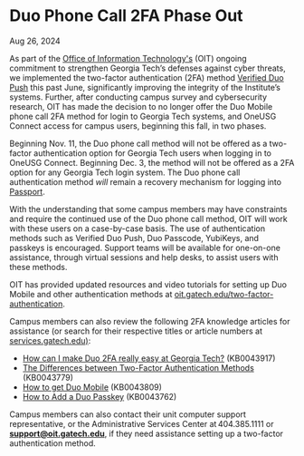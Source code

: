 # Duo Phone Call 2FA Phase Out

Aug 26, 2024


As part of the [Office of Information Technology's](https://oit.gatech.edu/) (OIT) ongoing commitment to strengthen Georgia Tech’s defenses against cyber threats, we implemented the two-factor authentication (2FA) method [Verified Duo Push](https://news.gatech.edu/news/2024/06/21/verified-duo-push-launching-tech-june-24) this past June, significantly improving the integrity of the Institute’s systems. Further, after conducting campus survey and cybersecurity research, OIT has made the decision to no longer offer the Duo Mobile phone call 2FA method for login to Georgia Tech systems, and OneUSG Connect access for campus users, beginning this fall, in two phases.

Beginning Nov. 11, the Duo phone call method will not be offered as a two-factor authentication option for Georgia Tech users when logging in to OneUSG Connect. Beginning Dec. 3, the method will not be offered as a 2FA option for any Georgia Tech login system. The Duo phone call authentication method _will_ remain a recovery mechanism for logging into [Passport](https://passport.gatech.edu/).

With the understanding that some campus members may have constraints and require the continued use of the Duo phone call method, OIT will work with these users on a case-by-case basis. The use of authentication methods such as Verified Duo Push, Duo Passcode, YubiKeys, and passkeys is encouraged. Support teams will be available for one-on-one assistance, through virtual sessions and help desks, to assist users with these methods.

OIT has provided updated resources and video tutorials for setting up Duo Mobile and other authentication methods at [oit.gatech.edu/two-factor-authentication](https://oit.gatech.edu/two-factor-authentication).

Campus members can also review the following 2FA knowledge articles for assistance (or search for their respective titles or article numbers at [services.gatech.edu)](https://gatech.service-now.com/home):

- [How can I make Duo 2FA really easy at Georgia Tech?](https://gatech.service-now.com/home?id=kb_article_view&sysparm_article=KB0043917) (KB0043917)
- [The Differences between Two-Factor Authentication Methods](https://gatech.service-now.com/home?id=kb_article_view&sysparm_article=KB0043779) (KB0043779)
- [How to get Duo Mobile](https://gatech.service-now.com/home?id=kb_article_view&sysparm_article=KB0043809) (KB0043809)
- [How to Add a Duo Passkey](https://gatech.service-now.com/home?id=kb_article_view&sysparm_article=KB0043762) (KB0043762)

Campus members can also contact their unit computer support representative, or the Administrative Services Center at 404.385.1111 or [**support@oit.gatech.edu**](mailto:support@oit.gatech.edu), if they need assistance setting up a two-factor authentication method.
